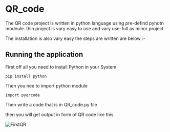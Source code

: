 # QR_code

The QR code project is written in python language using pre-defind pyhotn modeule. thin project is vary easy to use and vary use-full as minor project.

The installation is also vary easy the steps are written are below :-

## Running the application

First off all you need to install Python in your System
```
pip install python
```

Then you nee to import python module
```
import pyqrcode
```

Then write a code that is in QR_code.py file

then you will get output in form of QR code like this


![FirstQR](https://user-images.githubusercontent.com/79913163/150739652-bc6143e9-8cc1-4869-b540-dabb601b5065.png)
